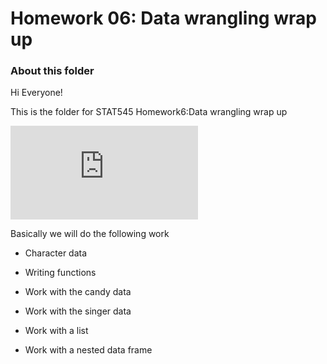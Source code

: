 Homework 06: Data wrangling wrap up
=====================

### About this folder
Hi Everyone!

This is the folder for STAT545 Homework6:Data wrangling wrap up


![Direct Link to the File](https://github.com/arthursunbao/STAT545-Homework/blob/master/hw06/Data_wrangling_wrap_up.md "Direct Link to the File")

Basically we will do the following work

- Character data

- Writing functions

- Work with the candy data

- Work with the singer data

- Work with a list

- Work with a nested data frame
